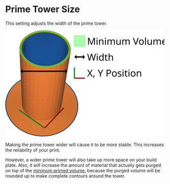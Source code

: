 Prime Tower Size
====
This setting adjusts the width of the prime tower.

![The width of the prime tower](images/prime_tower.svg)

Making the prime tower wider will cause it to be more stable. This increases the reliability of your print.

However, a wider prime tower will also take up more space on your build plate. Also, it will increase the amount of material that actually gets purged on top of the [minimum primed volume](prime_tower_min_volume.md), because the purged volume will be rounded up to make complete contours around the tower.